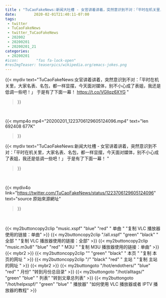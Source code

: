 ```yaml
---
title : "TuCaoFakeNews:新闻大吐槽 - 女官讲着讲着，突然意识到不对：「平时在机关里，大家名表、名包，都一样显摆，今天面对媒体，别不小心成了表姐，我还是低调一些吧！」  于是有了下面一幕！ "
date:        2020-02-01T21:40:11-07:00
tags:
 - twitter
 - TuCaoFakeNews
 - twitter_TuCaoFakeNews
 - 202002
 - 20200201
 - 20200201_21
categories:
 - 20200201
#icon:        "fas fa-lock-open"
#resImgTeaser: teaserpics/wikipedia.org/emacs-jokes.png
---
```


{{< mydiv text="TuCaoFakeNews:女官讲着讲着，突然意识到不对：「平时在机关里，大家名表、名包，都一样显摆，今天面对媒体，别不小心成了表姐，我还是低调一些吧！」  于是有了下面一幕！  https://t.co/VGllqz6XYG "
>}}
<br>


{{< mymp4o mp4="20200201_1223706129605124096.mp4"
text="len 692408    677K"
>}}


{{< mydiv text="TuCaoFakeNews:新闻大吐槽 - 女官讲着讲着，突然意识到不对：「平时在机关里，大家名表、名包，都一样显摆，今天面对媒体，别不小心成了表姐，我还是低调一些吧！」  于是有了下面一幕！ "
>}}
<br>

{{< mydiv4o link="https://twitter.com/TuCaoFakeNews/status/1223706129605124096"
text="source 原始來源網址"
>}}


<br>



{{< my2buttoncopy2clip "music.xspf"        "blue"   "red"    " 单曲 "  "复制 VLC 播放器使用的链接：单曲" >}} {{< my2buttoncopy2clip "/all.xspf"         "green"  "black"  " 全部 "  "复制 VLC 播放器使用的链接：全部" >}} {{< my2buttoncopy2clip "music.m3u8"        "blue"   "red"    " M3U  "    "复制 M3U 播放器使用的链接：单曲" >}} {{< mybr2 >}} {{< my2buttoncopy2clip ""                  "green"  "black"  " 本页 "    "复制 本页的网址 " >}} {{< my2buttoncopy2clip "/"                 "black"  "red"    " 主站 "    "复制 主站的网址 " >}} {{< mybr2 >}} {{< my2buttongoto      "/hot/endothers/"   "blue"   "red"    " 月份"   "转到月份总目录" >}} {{< my2buttongoto      "/hot/alltags/"     "green"  "blue"   " 列表"   "转到文章总列表" >}} {{< my2buttongoto      "/hot/helpxspf/"    "green"  "blue"   " 播放器" "如何使用 VLC 播放器或者 IPTV 播放器的教程" >}} 
